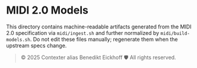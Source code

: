 # MIDI 2.0 Models

This directory contains machine-readable artifacts generated from the MIDI 2.0 specification via `midi/ingest.sh` and further normalized by `midi/build-models.sh`. Do not edit these files manually; regenerate them when the upstream specs change.

> © 2025 Contexter alias Benedikt Eickhoff 🛡️ All rights reserved.
